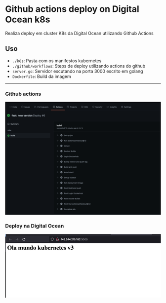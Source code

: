 # Github actions deploy on Digital Ocean k8s

Realiza deploy em cluster K8s da Digital Ocean utilizando Github Actions

## Uso

- `./k8s`: Pasta com os manifestos kubernetes
- `./github/workflows`: Steps de deploy utilizando actions do github
- `server.go`: Servidor escutando na porta 3000 escrito em golang
- `Dockerfile`: Build da imagem

---
### Github actions

![actions](/images/githubactions.png)

### Deploy na Digital Ocean

![Digital Ocean index](/images/home.png)